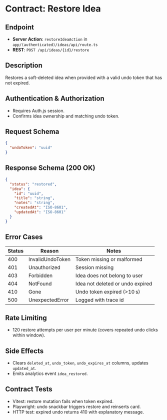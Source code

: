 # Contract: Restore Idea

## Endpoint
- **Server Action**: `restoreIdeaAction` in `app/(authenticated)/ideas/api/route.ts`
- **REST**: `POST /api/ideas/{id}/restore`

## Description
Restores a soft-deleted idea when provided with a valid undo token that has not expired.

## Authentication & Authorization
- Requires Auth.js session.
- Confirms idea ownership and matching undo token.

## Request Schema
```json
{
  "undoToken": "uuid"
}
```

## Response Schema (200 OK)
```json
{
  "status": "restored",
  "idea": {
    "id": "uuid",
    "title": "string",
    "notes": "string",
    "createdAt": "ISO-8601",
    "updatedAt": "ISO-8601"
  }
}
```

## Error Cases
| Status | Reason | Notes |
|--------|--------|-------|
| 400 | InvalidUndoToken | Token missing or malformed |
| 401 | Unauthorized | Session missing |
| 403 | Forbidden | Idea does not belong to user |
| 404 | NotFound | Idea not deleted or undo expired |
| 410 | Gone | Undo token expired (>10 s) |
| 500 | UnexpectedError | Logged with trace id |

## Rate Limiting
- 120 restore attempts per user per minute (covers repeated undo clicks within window).

## Side Effects
- Clears `deleted_at`, `undo_token`, `undo_expires_at` columns, updates `updated_at`.
- Emits analytics event `idea_restored`.

## Contract Tests
- Vitest: restore mutation fails when token expired.
- Playwright: undo snackbar triggers restore and reinserts card.
- HTTP test: expired undo returns 410 with explanatory message.
